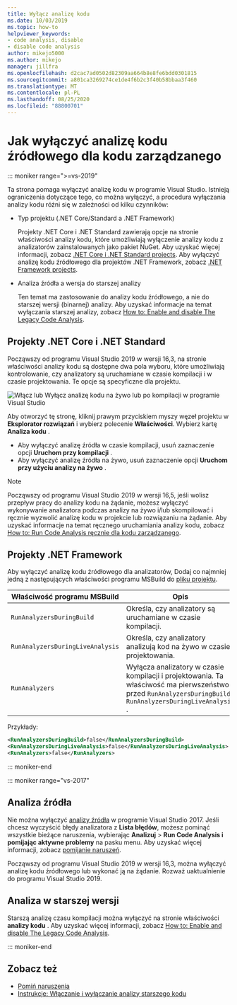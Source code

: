 ```yaml
---
title: Wyłącz analizę kodu
ms.date: 10/03/2019
ms.topic: how-to
helpviewer_keywords:
- code analysis, disable
- disable code analysis
author: mikejo5000
ms.author: mikejo
manager: jillfra
ms.openlocfilehash: d2cac7ad0502d82309aa664b8e8fe6bdd0301815
ms.sourcegitcommit: a801ca3269274ce1de4f6b2c3f40b58bbaa3f460
ms.translationtype: MT
ms.contentlocale: pl-PL
ms.lasthandoff: 08/25/2020
ms.locfileid: "88800701"
---
```

# <a name="how-to-disable-source-code-analysis-for-managed-code"></a>Jak wyłączyć analizę kodu źródłowego dla kodu zarządzanego

::: moniker range=">=vs-2019"

Ta strona pomaga wyłączyć analizę kodu w programie Visual Studio. Istnieją ograniczenia dotyczące tego, co można wyłączyć, a procedura wyłączania analizy kodu różni się w zależności od kilku czynników:

- Typ projektu (.NET Core/Standard a .NET Framework)

  Projekty .NET Core i .NET Standard zawierają opcje na stronie właściwości analizy kodu, które umożliwiają wyłączenie analizy kodu z analizatorów zainstalowanych jako pakiet NuGet. Aby uzyskać więcej informacji, zobacz [.NET Core i .NET Standard projects](#net-core-and-net-standard-projects). Aby wyłączyć analizę kodu źródłowego dla projektów .NET Framework, zobacz [.NET Framework projects](#net-framework-projects).

- Analiza źródła a wersja do starszej analizy

  Ten temat ma zastosowanie do analizy kodu źródłowego, a nie do starszej wersji (binarnej) analizy. Aby uzyskać informacje na temat wyłączania starszej analizy, zobacz [How to: Enable and disable The Legacy Code Analysis](how-to-enable-and-disable-automatic-code-analysis-for-managed-code.md).

## <a name="net-core-and-net-standard-projects"></a>Projekty .NET Core i .NET Standard

Począwszy od programu Visual Studio 2019 w wersji 16,3, na stronie właściwości analizy kodu są dostępne dwa pola wyboru, które umożliwiają kontrolowanie, czy analizatory są uruchamiane w czasie kompilacji i w czasie projektowania. Te opcje są specyficzne dla projektu.

![Włącz lub Wyłącz analizę kodu na żywo lub po kompilacji w programie Visual Studio](media/run-on-build-run-live-analysis.png)

Aby otworzyć tę stronę, kliknij prawym przyciskiem myszy węzeł projektu w **Eksplorator rozwiązań** i wybierz polecenie **Właściwości**. Wybierz kartę **Analiza kodu** .

- Aby wyłączyć analizę źródła w czasie kompilacji, usuń zaznaczenie opcji **Uruchom przy kompilacji** .
- Aby wyłączyć analizę źródła na żywo, usuń zaznaczenie opcji **Uruchom przy użyciu analizy na żywo** .

> [!NOTE]
> Począwszy od programu Visual Studio 2019 w wersji 16,5, jeśli wolisz przepływ pracy do analizy kodu na żądanie, możesz wyłączyć wykonywanie analizatora podczas analizy na żywo i/lub skompilować i ręcznie wyzwolić analizę kodu w projekcie lub rozwiązaniu na żądanie. Aby uzyskać informacje na temat ręcznego uruchamiania analizy kodu, zobacz [How to: Run Code Analysis ręcznie dla kodu zarządzanego](how-to-run-code-analysis-manually-for-managed-code.md).

## <a name="net-framework-projects"></a>Projekty .NET Framework

Aby wyłączyć analizę kodu źródłowego dla analizatorów, Dodaj co najmniej jedną z następujących właściwości programu MSBuild do [pliku projektu](../ide/solutions-and-projects-in-visual-studio.md#project-file).

| Właściwość programu MSBuild | Opis | Domyślny |
| - | - | - |
| `RunAnalyzersDuringBuild` | Określa, czy analizatory są uruchamiane w czasie kompilacji. | `true` |
| `RunAnalyzersDuringLiveAnalysis` | Określa, czy analizatory analizują kod na żywo w czasie projektowania. | `true` |
| `RunAnalyzers` | Wyłącza analizatory w czasie kompilacji i projektowania. Ta właściwość ma pierwszeństwo przed `RunAnalyzersDuringBuild` i `RunAnalyzersDuringLiveAnalysis` . | `true` |

Przykłady:

```xml
<RunAnalyzersDuringBuild>false</RunAnalyzersDuringBuild>
<RunAnalyzersDuringLiveAnalysis>false</RunAnalyzersDuringLiveAnalysis>
<RunAnalyzers>false</RunAnalyzers>
```

::: moniker-end

::: moniker range="vs-2017"

## <a name="source-analysis"></a>Analiza źródła

Nie można wyłączyć [analizy źródła](roslyn-analyzers-overview.md) w programie Visual Studio 2017. Jeśli chcesz wyczyścić błędy analizatora z **Lista błędów**, możesz pominąć wszystkie bieżące naruszenia, wybierając **Analizuj**  >  **Run Code Analysis i pomijając aktywne problemy** na pasku menu. Aby uzyskać więcej informacji, zobacz [pomijanie naruszeń](use-roslyn-analyzers.md#suppress-violations).

Począwszy od programu Visual Studio 2019 w wersji 16,3, można wyłączyć analizę kodu źródłowego lub wykonać ją na żądanie. Rozważ uaktualnienie do programu Visual Studio 2019.

## <a name="legacy-analysis"></a>Analiza w starszej wersji

Starszą analizę czasu kompilacji można wyłączyć na stronie właściwości **analizy kodu** . Aby uzyskać więcej informacji, zobacz [How to: Enable and disable The Legacy Code Analysis](how-to-enable-and-disable-automatic-code-analysis-for-managed-code.md).

::: moniker-end

## <a name="see-also"></a>Zobacz też

- [Pomiń naruszenia](use-roslyn-analyzers.md#suppress-violations)
- [Instrukcje: Włączanie i wyłączanie analizy starszego kodu](how-to-enable-and-disable-automatic-code-analysis-for-managed-code.md)
